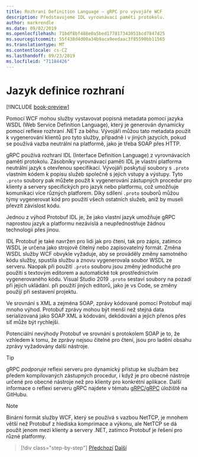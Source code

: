 ```yaml
---
title: Rozhraní Definition Language – gRPC pro vývojáře WCF
description: Představujeme IDL vyrovnávací paměti protokolu.
author: markrendle
ms.date: 09/02/2019
ms.openlocfilehash: 71bdf8bf488e0a5bed177817343051bcd7847d25
ms.sourcegitcommit: 55f438d4d00a34b9aca9eedaac3f85590bb11565
ms.translationtype: MT
ms.contentlocale: cs-CZ
ms.lasthandoff: 09/23/2019
ms.locfileid: "71184426"
---
```

# <a name="interface-definition-language"></a>Jazyk definice rozhraní

[!INCLUDE [book-preview](../../../includes/book-preview.md)]

Pomocí WCF mohou služby vystavovat popisná metadata pomocí jazyka WSDL (Web Service Definition Language), který je generován dynamicky pomocí reflexe rozhraní .NET za běhu. Vývojáři můžou tato metadata použít k vygenerování klientů pro tyto služby, případně i v jiných jazycích, pokud se používá vazba neutrální na platformě, jako je třeba SOAP přes HTTP.

gRPC používá rozhraní IDL (Interface Definition Language) z vyrovnávacích pamětí protokolu. Zásobníky vyrovnávací paměti IDL je vlastní platforma neutrální jazyk s otevřenou specifikací. Vývojáři poskytují soubory s `.proto` vlastním kódem k popisu služeb společně s jejich vstupy a výstupy. Tyto `.proto` soubory pak můžete použít k vygenerování zástupných procedur pro klienty a servery specifických pro jazyk nebo platformu, což umožňuje komunikaci více různých platforem. Díky sdílení `.proto` souborů můžou týmy vygenerovat kód pro použití všech ostatních služeb, aniž by museli převzít závislost kódu.

Jednou z výhod Protobuf IDL je, že jako vlastní jazyk umožňuje gRPC naprostou jazyk a platformu nezávislá a neupřednostňuje žádnou technologii přes jinou.

IDL Protobuf je také navržen pro lidi jak pro čtení, tak pro zápis, zatímco WSDL je určena jako strojově čitelný nebo zapisovatelný formát. Změna WSDL služby WCF obvykle vyžaduje, aby se prováděly změny samotného kódu služby, spustila službu a znovu vygenerovala soubor WSDL ze serveru. Naopak při použití `.proto` souboru jsou změny jednoduché pro použití s textovým editorem a automatické tok prostřednictvím vygenerovaného kódu. Visual Studio 2019 `.proto` sestaví soubory na pozadí při jejich ukládání. při použití jiných editorů, jako je vs Code, se změny použijí při sestavení projektu.

Ve srovnání s XML a zejména SOAP, zprávy kódované pomocí Protobuf mají mnoho výhod. Protobuf zprávy mohou být menší než stejná data serializovaná jako SOAP XML a kódování, dekódování a jejich přenos přes síť může být rychlejší.

Potenciální nevýhody Protobuf ve srovnání s protokolem SOAP je to, že vzhledem k tomu, že zprávy nejsou čitelné pro čtení, jsou pro ladění obsahu zprávy vyžadovány další nástroje.

> [!TIP]
> gRPC *podporuje* reflexi serveru pro dynamický přístup ke službám bez předem kompilovaných zástupných procedur, i když je pro obecné nástroje určené pro obecné nástroje než pro klienty pro konkrétní aplikace. Další informace o reflexi serveru gRPC najdete v tématu [gRPC/gRPC](https://github.com/grpc/grpc/blob/master/doc/server-reflection.md) úložiště na GitHubu.

> [!NOTE]
> Binární formát služby WCF, který se používá s vazbou NetTCP, je mnohem větší než Protobuf z hlediska komprimace a výkonu, ale NetTCP se dá použít jenom mezi klienty a servery .NET, zatímco Protobuf je řešení pro různé platformy.

>[!div class="step-by-step"]
>[Předchozí](approach.md)
>[Další](network-protocols.md)
